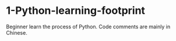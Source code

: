 # 1-Python-learning-footprint
Beginner learn the process of Python. Code comments are mainly in Chinese.
